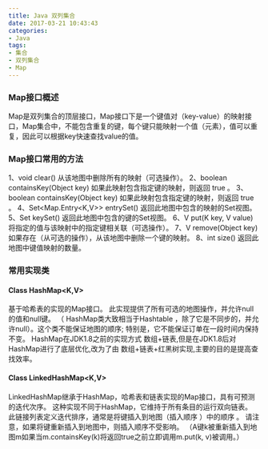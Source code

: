 ```yaml
---
title: Java 双列集合
date: 2017-03-21 10:43:43
categories: 
- Java
tags: 
- 集合
- 双列集合
- Map 
---
```

### Map接口概述
Map是双列集合的顶层接口，Map接口下是一个键值对（key-value）的映射接口，Map集合中，不能包含重复的键，每个键只能映射一个值（元素），值可以重复，因此可以根据key快速查找value的值。
<!--more-->

### Map接口常用的方法
1、void clear()  从该地图中删除所有的映射（可选操作）。
2、boolean containsKey(Object key) 如果此映射包含指定键的映射，则返回 true 。
3、boolean containsKey(Object key) 如果此映射包含指定键的映射，则返回 true 。
4、Set<Map.Entry<K,V>> entrySet() 返回此地图中包含的映射的Set视图。
5、Set<K> keySet() 返回此地图中包含的键的Set视图。
6、V 	put(K key, V value) 将指定的值与该映射中的指定键相关联（可选操作）。
7、V    remove(Object key) 如果存在（从可选的操作），从该地图中删除一个键的映射。
8、int  size() 返回此地图中键值映射的数量。

### 常用实现类
#### Class HashMap<K,V>
基于哈希表的实现的Map接口。 此实现提供了所有可选的地图操作，并允许null的值和null键。 （ HashMap类大致相当于Hashtable ，除了它是不同步的，并允许null）。这个类不能保证地图的顺序; 特别是，它不能保证订单在一段时间内保持不变。 
HashMap在JDK1.8之前的实现方式 数组+链表,但是在JDK1.8后对HashMap进行了底层优化,改为了由 数组+链表+红黑树实现,主要的目的是提高查找效率。

#### Class LinkedHashMap<K,V>
LinkedHashMap继承于HashMap，哈希表和链表实现的Map接口，具有可预测的迭代次序。 这种实现不同于HashMap，它维持于所有条目的运行双向链表。 此链接列表定义迭代排序，通常是将键插入到地图（插入顺序 ）中的顺序 。 请注意，如果将键重新插入到地图中，则插入顺序不受影响。 （A键k被重新插入到地图m如果当m.containsKey(k)将返回true之前立即调用m.put(k, v)被调用。）









